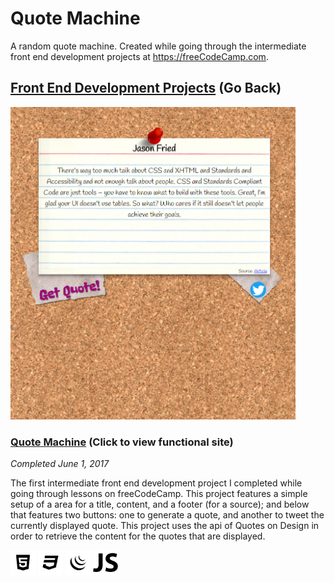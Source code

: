 # Quote Machine

A random quote machine. Created while going through the intermediate front end development projects at https://freeCodeCamp.com.

## [Front End Development Projects](https://github.com/Squibs/freeCodeCamp/tree/master/Front%20End%20Development%20Certification#quote-machine) (Go Back)

<a href="https://squibs.github.io/quote-machine/" target="_blank"><img src="./img/for_readme/screenshot-quote-machine.png" height="500" alt="Screenshot of my quote machine project / website"/></a>

### [Quote Machine](https://codepen.io/Sulph/full/mMxJLv/) (Click to view functional site)

<em>Completed June 1, 2017</em>

The first intermediate front end development project I completed while going through lessons on freeCodeCamp. This project features a simple setup of a area for a title, content, and a footer (for a source); and below that features two buttons: one to generate a quote, and another to tweet the currently displayed quote. This project uses the api of Quotes on Design in order to retrieve the content for the quotes that are displayed.

<img src="./img/for_readme/icon-html5.png" height="40" alt="HTML5 Icon"/>   <img src="./img/for_readme/icon-css3.png" height="40" alt="CSS3 Icon"/>   <img src="./img/for_readme/icon-jquery.png" height="40" alt="jQuery Icon"/>   <img src="./img/for_readme/icon-javascript.png" height="40" alt="JavaScript Icon"/>
